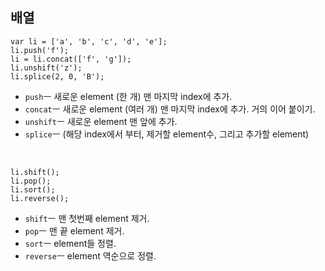 ## 배열
```
var li = ['a', 'b', 'c', 'd', 'e'];
li.push('f');
li = li.concat(['f', 'g']);
li.unshift('z');
li.splice(2, 0, 'B');
```
- `push`ㅡ 새로운 element (한 개) 맨 마지막 index에 추가.  
- `concat`ㅡ 새로운 element (여러 개) 맨 마지막 index에 추가. 거의 이어 붙이기.  
- `unshift`ㅡ 새로운 element 맨 앞에 추가.  
- `splice`ㅡ (해당 index에서 부터, 제거할 element수, 그리고 추가할 element)  

<br>

```
li.shift();
li.pop();
li.sort();
li.reverse();
```
- `shift`ㅡ 맨 첫번째 element 제거.  
- `pop`ㅡ 맨 끝 element 제거.  
- `sort`ㅡ element들 정렬.  
- `reverse`ㅡ element 역순으로 정렬.  

